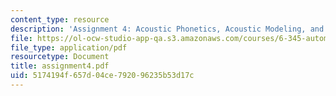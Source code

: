 ```yaml
---
content_type: resource
description: 'Assignment 4: Acoustic Phonetics, Acoustic Modeling, and Pattern Classification'
file: https://ol-ocw-studio-app-qa.s3.amazonaws.com/courses/6-345-automatic-speech-recognition-spring-2003/5174194f657d04ce792096235b53d17c_assignment4.pdf
file_type: application/pdf
resourcetype: Document
title: assignment4.pdf
uid: 5174194f-657d-04ce-7920-96235b53d17c
---
```

